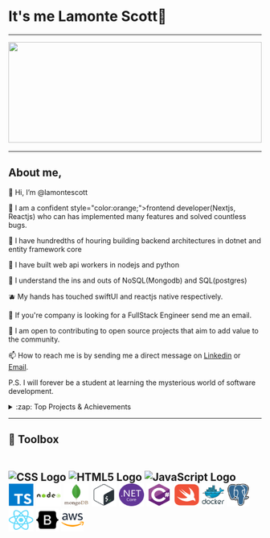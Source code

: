 
# It's me Lamonte Scott👋
---
<img src="https://media.giphy.com/media/4rZA5D22301iMgrUNd/giphy.gif" width="100%" height="200" />
                                                       
<!--Allow Me to Introduce Myself -->


---
<!--Bio-->
## About me, 
<p>👋 Hi, I’m @lamontescott</p>
<p>👀 I am a confident style="color:orange;">frontend developer(Nextjs, Reactjs)</span> who can has implemented many features and solved countless bugs. </p>
<p>🍎 I have hundredths of houring building backend architectures in dotnet and entity framework core</p>
<p>🍇 I have built web api workers in nodejs and python</p>
<p>🥦 I understand the ins and outs of NoSQL(Mongodb) and SQL(postgres)</p>
<p>🫐 My hands has touched swiftUI and reactjs native respectively.</p>
<p>🍪 If you're company is looking for a FullStack Engineer send me an email.
<p>💞️ I am open to contributing to open source projects that aim to add value to the community.</p>
<p>📫 How to reach me is by sending me a direct message on <a href="https://linkedin.com/in/lamontescott" target="_blank">Linkedin</a> or <a href="mailto:lamonte.inboxes@gmail.com" target="_blank">Email</a>.</p>
<p>P.S. I will forever be a student at learning the mysterious world of software development.</p>

 <!--Github Stats-->

<details>
    <summary>:zap: Top Projects & Achievements </summary> <br />
    &nbsp; &nbsp; Website - <a href="https://www.lamontescott.com" target="_blank">lamontescott.com</a> <br />
    &nbsp; &nbsp; Website - <a href="https://www.eagleeyry.com" target="_blank">eagleeyry.com</a>
</details>
         

         
         
---
<!--Toolbox-->
🧰 Toolbox
 <br>
 <br>
 <br>
<img src="https://cdn.worldvectorlogo.com/logos/css-3.svg" alt="CSS Logo" width="50" height="45">
<img src="https://cdn.worldvectorlogo.com/logos/html-1.svg" alt="HTML5 Logo" width="50" height="45"> 
<img src="https://user-images.githubusercontent.com/63941608/126529691-5761ecf0-ce7e-4aa3-b6b5-4965069055e4.png" alt="JavaScript Logo" width="50" height="45"> 
<img src="https://github.com/devicons/devicon/blob/master/icons/typescript/typescript-plain.svg" alt="Typescript Logo" width="50" height="45">
<img src="https://github.com/devicons/devicon/blob/master/icons/nodejs/nodejs-original-wordmark.svg" alt="Node.js Logo" width="50" height="45">
<img src="https://github.com/devicons/devicon/blob/master/icons/mongodb/mongodb-original-wordmark.svg" alt="MongoDB Logo" width="50" height="45">
<img src="https://github.com/devicons/devicon/blob/master/icons/bash/bash-original.svg" alt="Bash Logo" width="50" height="45">
<img src="https://github.com/devicons/devicon/blob/master/icons/dotnetcore/dotnetcore-original.svg" alt="Dot Net Core Logo" width="50" height="45">
<img src="https://github.com/devicons/devicon/blob/master/icons/csharp/csharp-original.svg" alt="cSharp Logo" width="50" height="45">
<img src="https://github.com/devicons/devicon/blob/master/icons/swift/swift-original.svg" alt="Swift Logo" width="50" height="45">
<img src="https://github.com/devicons/devicon/blob/master/icons/docker/docker-original-wordmark.svg" alt="Docker Logo" width="45" height="45">
<img src="https://github.com/devicons/devicon/blob/master/icons/postgresql/postgresql-original.svg" alt="Postresql Logo" width="45" height="45">
<img src="https://github.com/devicons/devicon/blob/master/icons/react/react-original.svg" alt="React Logo" width="50" height="45">
<img src="https://github.com/devicons/devicon/blob/master/icons/bootstrap/bootstrap-plain.svg" alt="Bootstrap Logo" width="45" height="45">
<img src="https://github.com/devicons/devicon/blob/master/icons/amazonwebservices/amazonwebservices-original-wordmark.svg" alt="AWS Logo" width="45" height="45">
---

